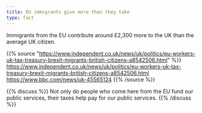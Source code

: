 ```yaml
---
title: EU immigrants give more than they take
type: fact
---
```


Immigrants from the EU contribute around £2,300 more to the UK than the average UK citizen.

{{% source "https://www.independent.co.uk/news/uk/politics/eu-workers-uk-tax-treasury-brexit-migrants-british-citizens-a8542506.html" %}}
https://www.independent.co.uk/news/uk/politics/eu-workers-uk-tax-treasury-brexit-migrants-british-citizens-a8542506.html
https://www.bbc.com/news/uk-45565124
{{% /source %}}

{{% discuss %}}
Not only do people who come here from the EU fund our public services, their taxes help pay for our public services.
{{% /discuss %}}
